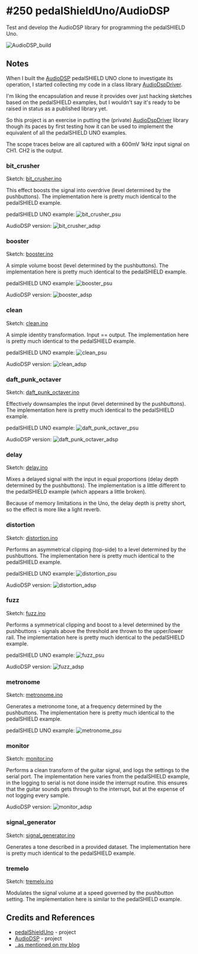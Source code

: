 # #250 pedalShieldUno/AudioDSP

Test and develop the AudioDSP library for programming the pedalSHIELD Uno.

![AudioDSP_build](./assets/AudioDSP_build.jpg?raw=true)

## Notes

When I built the [AudioDSP](../../AudioDSP) pedalSHIELD UNO clone to investigate its operation,
I started collecting my code in a class library [AudioDspDriver](../../../libraries/AudioDspDriver).

I'm liking the encapsulation and reuse it provides over just hacking sketches based on
the pedalSHIELD examples, but I wouldn't say it's ready to be raised in status as a published library yet.

So this project is an exercise in putting the (private) [AudioDspDriver](../../../libraries/AudioDspDriver) library
though its paces by first testing how it can be used to implement the equivalent of all the
pedalSHIELD UNO examples.

The scope traces below are all captured with a 600mV 1kHz input signal on CH1.
CH2 is the output.


### bit_crusher

Sketch: [bit_crusher.ino](./bit_crusher/bit_crusher.ino)

This effect boosts the signal into overdrive (level determined by the pushbuttons).
The implementation here is pretty much identical to the pedalSHIELD example.

pedalSHIELD UNO example:
![bit_crusher_psu](./assets/bit_crusher_psu.gif?raw=true)

AudioDSP version:
![bit_crusher_adsp](./assets/bit_crusher_adsp.gif?raw=true)


### booster

Sketch: [booster.ino](./booster/booster.ino)

A simple volume boost (level determined by the pushbuttons).
The implementation here is pretty much identical to the pedalSHIELD example.

pedalSHIELD UNO example:
![booster_psu](./assets/booster_psu.gif?raw=true)

AudioDSP version:
![booster_adsp](./assets/booster_adsp.gif?raw=true)


### clean

Sketch: [clean.ino](./clean/clean.ino)

A simple identity transformation. Input == output.
The implementation here is pretty much identical to the pedalSHIELD example.

pedalSHIELD UNO example:
![clean_psu](./assets/clean_psu.gif?raw=true)

AudioDSP version:
![clean_adsp](./assets/clean_adsp.gif?raw=true)


### daft_punk_octaver

Sketch: [daft_punk_octaver.ino](./daft_punk_octaver/daft_punk_octaver.ino)

Effectively downsamples the input (level determined by the pushbuttons).
The implementation here is pretty much identical to the pedalSHIELD example.

pedalSHIELD UNO example:
![daft_punk_octaver_psu](./assets/daft_punk_octaver_psu.gif?raw=true)

AudioDSP version:
![daft_punk_octaver_adsp](./assets/daft_punk_octaver_adsp.gif?raw=true)


### delay

Sketch: [delay.ino](./delay/delay.ino)

Mixes a delayed signal with the input in equal proportions (delay depth determined by the pushbuttons).
The implementation is a little different to the pedalSHIELD example (which appears a little broken).

Because of memory limitations in the Uno, the delay depth is pretty short, so the effect is more like a light reverb.


### distortion

Sketch: [distortion.ino](./distortion/distortion.ino)

Performs an asymmetrical clipping (top-side) to a level determined by the pushbuttons.
The implementation here is pretty much identical to the pedalSHIELD example.

pedalSHIELD UNO example:
![distortion_psu](./assets/distortion_psu.gif?raw=true)

AudioDSP version:
![distortion_adsp](./assets/distortion_adsp.gif?raw=true)


### fuzz

Sketch: [fuzz.ino](./fuzz/fuzz.ino)

Performs a symmetrical clipping and boost to a level determined by the pushbuttons -
signals above the threshold are thrown to the upper/lower rail.
The implementation here is pretty much identical to the pedalSHIELD example.

pedalSHIELD UNO example:
![fuzz_psu](./assets/fuzz_psu.gif?raw=true)

AudioDSP version:
![fuzz_adsp](./assets/fuzz_adsp.gif?raw=true)


### metronome

Sketch: [metronome.ino](./metronome/metronome.ino)

Generates a metronome tone, at a frequency determined by the pushbuttons.
The implementation here is pretty much identical to the pedalSHIELD example.

pedalSHIELD UNO example:
![metronome_psu](./assets/metronome_psu.gif?raw=true)


### monitor

Sketch: [monitor.ino](./monitor/monitor.ino)

Performs a clean transform of the guitar signal, and logs the settings to the serial port.
The implementation here varies from the pedalSHIELD example, in the logging to serial is not done inside the interrupt routine.
this ensures that the guitar sounds gets through to the interrupt, but at the expense of not logging every sample.

AudioDSP version:
![monitor_adsp](./assets/monitor_adsp.png?raw=true)


### signal_generator

Sketch: [signal_generator.ino](./signal_generator/signal_generator.ino)

Generates a tone described in a provided dataset.
The implementation here is pretty much identical to the pedalSHIELD example.


### tremelo

Sketch: [tremelo.ino](./tremelo/tremelo.ino)

Modulates the signal volume at a speed governed by the pushbutton setting.
The implementation here is similar to the pedalSHIELD example.



## Credits and References

* [pedalShieldUno](../pedalShieldUno) - project
* [AudioDSP](../../AudioDSP) - project
* [..as mentioned on my blog](https://blog.tardate.com/2017/02/leap250-audiodsp-library-for-the-pedalshield-uno.html)
